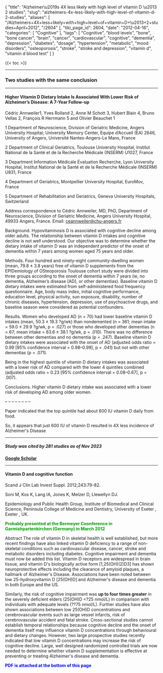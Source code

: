 {
    "title": "Alzheimer\u2019s 4X less likely with high level of vitamin D \u2013 2 studies",
    "slug": "alzheimers-4x-less-likely-with-high-level-of-vitamin-d-2-studies",
    "aliases": [
        "/Alzheimers+4X+less+likely+with+high+level+of+vitamin+D+\u2013+2+studies+April+2012",
        "/2604"
    ],
    "tiki_page_id": 2604,
    "date": "2012-04-16",
    "categories": [
        "Cognitive"
    ],
    "tags": [
        "Cognitive",
        "blood levels",
        "bone",
        "bone cancer",
        "brain",
        "cancer",
        "cardiovascular",
        "cognitive",
        "dementia",
        "depression",
        "diabetes",
        "dosage",
        "hypertension",
        "metabolic",
        "mood disorders",
        "osteoporosis",
        "stroke",
        "stroke and depression",
        "vitamin d",
        "vitamin d blood test"
    ]
}


{{< toc >}}

---

### Two studies with the same conclusion

---

#### Higher Vitamin D Dietary Intake Is Associated With Lower Risk of Alzheimer’s Disease: A 7-Year Follow-up

Cédric Annweiler1, Yves Rolland 2, Anne M Schott 3, Hubert Blain 4, Bruno Vellas 2, François R Herrmann 5 and Olivier Beauchet 1

1 Department of Neuroscience, Division of Geriatric Medicine, Angers University Hospital; University Memory Center, Equipe d’Accueil (EA) 2646, University of Angers, Université Nantes-Angers-Le Mans, France

2 Department of Clinical Geriatrics, Toulouse University Hospital, Institut National de la Santé et de la Recherche Médicale (INSERM) U1027, France

3 Department Information Médicale Évaluation Recherche, Lyon University Hospital, Institut National de la Santé et de la Recherche Médicale (INSERM) U831, France

4 Department of Geriatrics, Montpellier University Hospital, EuroMov, France

5 Department of Rehabilitation and Geriatrics, Geneva University Hospitals, Switzerland

Address correspondence to Cédric Annweiler, MD, PhD, Department of Neuroscience, Division of Geriatric Medicine, Angers University Hospital, 49933 Angers, France. Email: ceannweiler@chu-angers.fr

Background. Hypovitaminosis D is associated with cognitive decline among older adults. The relationship between vitamin D intakes and cognitive decline is not well understood. Our objective was to determine whether the dietary intake of vitamin D was an independent predictor of the onset of dementia within 7 years among women aged 75 years and older.

Methods. Four hundred and ninety-eight community-dwelling women (mean, 79.8 ± 3.8 years) free of vitamin D supplements from the EPIDemiology of OSteoporosis Toulouse cohort study were divided into three groups according to the onset of dementia within 7 years (ie, no dementia, Alzheimer’s disease <span>[AD]</span>, or other dementias). Baseline vitamin D dietary intakes were estimated from self-administered food frequency questionnaire. Age, body mass index, initial cognitive performance, education level, physical activity, sun exposure, disability, number of chronic diseases, hypertension, depression, use of psychoactive drugs, and baseline season were considered as potential confounders.

Results. Women who developed AD (n = 70) had lower baseline vitamin D intakes (mean, 50.3 ± 19.3 ?g/wk) than nondemented (n = 361; mean intake = 59.0 ± 29.9 ?g/wk, p = .027) or those who developed other dementias (n = 67; mean intake = 63.6 ± 38.1 ?g/wk, p = .010). There was no difference between other dementias and no dementia (p = .247). Baseline vitamin D dietary intakes were associated with the onset of AD (adjusted odds ratio = 0.99 <span>[95% confidence interval = 0.98–0.99]</span>, p = .041) but not with other dementias (p = .071). 

Being in the highest quintile of vitamin D dietary intakes was associated with a lower risk of AD compared with the lower 4 quintiles combined (adjusted odds ratio = 0.23 <span>[95% confidence interval = 0.08–0.67]</span>, p = .007).

Conclusions. Higher vitamin D dietary intake was associated with a lower risk of developing AD among older women.

– – – – – – – – 

Paper indicated that the top quintile had about 600 IU vitamin D daily from food.

So, it appears that just 600 IU of vitamin D resulted in 4X less incidence of Alzheimer's Disease

---

##### Study was cited by 281 studies as of Nov 2023

 **[Google Scholar](https://scholar.google.com/scholar?cites=12138574464754904687&as_sdt=5,48&sciodt=0,48&hl=en)** 

---

#### Vitamin D and cognitive function

Scand J Clin Lab Invest Suppl. 2012;243:79-82.

Soni M, Kos K, Lang IA, Jones K, Melzer D, Llewellyn DJ.

Epidemiology and Public Health Group, Institute of Biomedical and Clinical Science, Peninsula College of Medicine and Dentistry, University of Exeter , Exeter , UK.

 **<span style="color:#090;">Probably presented at the Bermeyer Coonference in Garmishpartenkirchen (Germany) in March 2012</span>** 

Abstract The role of vitamin D in skeletal health is well established, but more recent findings have also linked vitamin D deficiency to a range of non-skeletal conditions such as cardiovascular disease, cancer, stroke and metabolic disorders including diabetes. Cognitive impairment and dementia must now be added this list. Vitamin D receptors are widespread in brain tissue, and vitamin D's biologically active form <span>[1,25(OH)(2)D3]</span> has shown neuroprotective effects including the clearance of amyloid plaques, a hallmark of Alzheimer's Disease. Associations have been noted between low 25-hydroxyvitamin D <span>[25(OH)D]</span> and Alzheimer's disease and dementia in both Europe and the US. 

Similarly, the risk of cognitive impairment was  **up to four times greater**  in the severely deficient elders (25(OH)D <?25 nmol/L) in comparison with individuals with adequate levels (??75 nmol/L). Further studies have also shown associations between low 25(OH)D concentrations and cerebrovascular events such as large vessel infarcts, risk of cerebrovascular accident and fatal stroke. Cross-sectional studies cannot establish temporal relationships because cognitive decline and the onset of dementia itself may influence vitamin D concentrations through behavioural and dietary changes. However, two large prospective studies recently indicated that low vitamin D concentrations may increase the risk of cognitive decline. Large, well designed randomized controlled trials are now needed to determine whether vitamin D supplementation is effective at preventing or treating Alzheimer's disease and dementia.

 **<span style="color:#00F;">PDF is attached at the bottom of this page</span>**